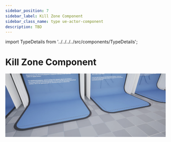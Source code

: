 ```yaml
---
sidebar_position: 7
sidebar_label: Kill Zone Component
sidebar_class_name: type ue-actor-component
description: TBD
---
```


import TypeDetails from '../../../../src/components/TypeDetails';

# Kill Zone Component

<TypeDetails icon="/assets/svg/actor-pools/kill-zone-component.svg" iconType="img" base="UActorComponent" type="UNKillZoneComponent" typeExtra="" headerFile="NexusActorPools/Public/NKillZoneComponent.h" />

![UNKillZoneComponent](kill-zone-component.webp)